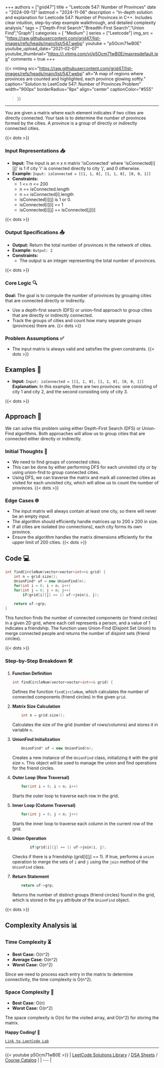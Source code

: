 
+++
authors = ["grid47"]
title = "Leetcode 547: Number of Provinces"
date = "2024-09-13"
lastmod = "2024-11-06"
description = "In-depth solution and explanation for Leetcode 547: Number of Provinces in C++. Includes clear intuition, step-by-step example walkthrough, and detailed complexity analysis."
tags = ["Depth-First Search","Breadth-First Search","Union Find","Graph"]
categories = [
    "Medium"
]
series = ["Leetcode"]
img_src = "https://raw.githubusercontent.com/grid47/list-images/refs/heads/main/list/547.webp"
youtube = "p5Ocm71wB0E"
youtube_upload_date="2021-02-07"
youtube_thumbnail="https://i.ytimg.com/vi/p5Ocm71wB0E/maxresdefault.jpg"
comments = true
+++


{{< rmtimg 
    src="https://raw.githubusercontent.com/grid47/list-images/refs/heads/main/list/547.webp" 
    alt="A map of regions where provinces are counted and highlighted, each province glowing softly."
    caption="Solution to LeetCode 547: Number of Provinces Problem"
    width="900px"
    borderRadius="8px"
    align="center" 
    captionColor="#555"
>}}
---
You are given a matrix where each element indicates if two cities are directly connected. Your task is to determine the number of provinces formed by the cities. A province is a group of directly or indirectly connected cities.
<!--more-->
{{< dots >}}
### Input Representations 📥
- **Input:** The input is an n x n matrix 'isConnected' where 'isConnected[i][j]' is 1 if city 'i' is connected directly to city 'j', and 0 otherwise.
- **Example:** `Input: isConnected = [[1, 1, 0], [1, 1, 0], [0, 0, 1]]`
- **Constraints:**
	- 1 <= n <= 200
	- n == isConnected.length
	- n == isConnected[i].length
	- isConnected[i][j] is 1 or 0.
	- isConnected[i][i] == 1
	- isConnected[i][j] == isConnected[j][i]

{{< dots >}}
### Output Specifications 📤
- **Output:** Return the total number of provinces in the network of cities.
- **Example:** `Output: 2`
- **Constraints:**
	- The output is an integer representing the total number of provinces.

{{< dots >}}
### Core Logic 🔍
**Goal:** The goal is to compute the number of provinces by grouping cities that are connected directly or indirectly.

- Use a depth-first search (DFS) or union-find approach to group cities that are directly or indirectly connected.
- Track the groups of cities and count how many separate groups (provinces) there are.
{{< dots >}}
### Problem Assumptions ✅
- The input matrix is always valid and satisfies the given constraints.
{{< dots >}}
## Examples 🧩
- **Input:** `Input: isConnected = [[1, 1, 0], [1, 1, 0], [0, 0, 1]]`  \
  **Explanation:** In this example, there are two provinces: one consisting of city 1 and city 2, and the second consisting only of city 3.

{{< dots >}}
## Approach 🚀
We can solve this problem using either Depth-First Search (DFS) or Union-Find algorithms. Both approaches will allow us to group cities that are connected either directly or indirectly.

### Initial Thoughts 💭
- We need to find groups of connected cities.
- This can be done by either performing DFS for each unvisited city or by using union-find to group connected cities.
- Using DFS, we can traverse the matrix and mark all connected cities as visited for each unvisited city, which will allow us to count the number of provinces.
{{< dots >}}
### Edge Cases 🌐
- The input matrix will always contain at least one city, so there will never be an empty input.
- The algorithm should efficiently handle matrices up to 200 x 200 in size.
- If all cities are isolated (no connections), each city forms its own province.
- Ensure the algorithm handles the matrix dimensions efficiently for the upper limit of 200 cities.
{{< dots >}}
## Code 💻
```cpp
int findCircleNum(vector<vector<int>>& grid) {
    int n = grid.size();
    UnionFind* uf = new UnionFind(n);
    for(int i = 0; i < n; i++)
    for(int j = 0; j < n; j++)
        if(grid[i][j] == 1) uf->join(i, j);
    
    return uf->grp;
}
```

This function finds the number of connected components (or friend circles) in a given 2D grid, where each cell represents a person, and a value of 1 indicates a friendship. The function uses Union-Find (Disjoint Set Union) to merge connected people and returns the number of disjoint sets (friend circles).

{{< dots >}}
### Step-by-Step Breakdown 🛠️
1. **Function Definition**
	```cpp
	int findCircleNum(vector<vector<int>>& grid) {
	```
	Defines the function `findCircleNum`, which calculates the number of connected components (friend circles) in the given `grid`.

2. **Matrix Size Calculation**
	```cpp
	    int n = grid.size();
	```
	Calculates the size of the grid (number of rows/columns) and stores it in variable `n`.

3. **UnionFind Initialization**
	```cpp
	    UnionFind* uf = new UnionFind(n);
	```
	Creates a new instance of the `UnionFind` class, initializing it with the grid size `n`. This object will be used to manage the union and find operations for the friend circles.

4. **Outer Loop (Row Traversal)**
	```cpp
	    for(int i = 0; i < n; i++)
	```
	Starts the outer loop to traverse each row in the grid.

5. **Inner Loop (Column Traversal)**
	```cpp
	    for(int j = 0; j < n; j++)
	```
	Starts the inner loop to traverse each column in the current row of the grid.

6. **Union Operation**
	```cpp
	        if(grid[i][j] == 1) uf->join(i, j);
	```
	Checks if there is a friendship (grid[i][j] == 1). If true, performs a `union` operation to merge the sets of `i` and `j` using the `join` method of the `UnionFind` class.

7. **Return Statement**
	```cpp
	    return uf->grp;
	```
	Returns the number of distinct groups (friend circles) found in the grid, which is stored in the `grp` attribute of the `UnionFind` object.

{{< dots >}}
## Complexity Analysis 📊
### Time Complexity ⏳
- **Best Case:** O(n^2)
- **Average Case:** O(n^2)
- **Worst Case:** O(n^2)

Since we need to process each entry in the matrix to determine connectivity, the time complexity is O(n^2).

### Space Complexity 💾
- **Best Case:** O(n)
- **Worst Case:** O(n^2)

The space complexity is O(n) for the visited array, and O(n^2) for storing the matrix.

**Happy Coding! 🎉**


[`Link to LeetCode Lab`](https://leetcode.com/problems/number-of-provinces/description/)

---
{{< youtube p5Ocm71wB0E >}}
| [LeetCode Solutions Library](https://grid47.xyz/leetcode/) / [DSA Sheets](https://grid47.xyz/sheets/) / [Course Catalog](https://grid47.xyz/courses/) |
| --- |
